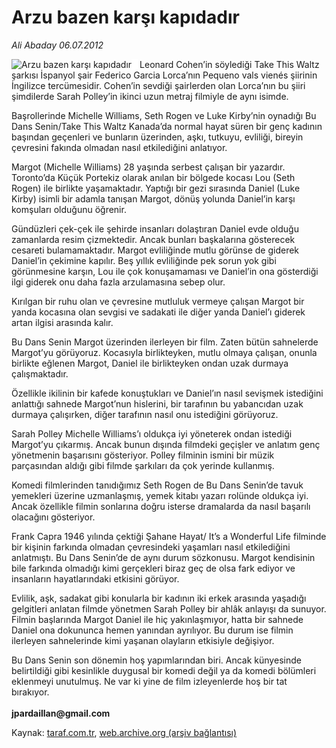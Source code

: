 # Arzu bazen karşı kapıdadır

*Ali Abaday 06.07.2012*

<div class="yazi"><img align="left" alt="Arzu bazen karşı kapıdadır" border="0" src="http://www.taraf.com.tr/fotoraflar/makaleler/arzu-bazen-karsi-kapidadir_285_orijinal.jpg" style="border-right-width:10px; border-color:#FFFFFF"/><p>Leonard Cohen’in söylediği Take This Waltz şarkısı İspanyol şair Federico Garcia Lorca’nın Pequeno vals vienés şiirinin İngilizce tercümesidir. Cohen’in sevdiği şairlerden olan Lorca’nın bu şiiri şimdilerde Sarah Polley’in ikinci uzun metraj filmiyle de aynı isimde.</p>
<p>Başrollerinde Michelle Williams, Seth Rogen ve Luke Kirby’nin oynadığı Bu Dans Senin/Take This Waltz Kanada’da normal hayat süren bir genç kadının başından geçenleri ve bunların üzerinden, aşkı, tutkuyu, evliliği, bireyin çevresini fakında olmadan nasıl etkilediğini anlatıyor.</p>
<p>Margot (Michelle Williams) 28 yaşında serbest çalışan bir yazardır. Toronto’da Küçük Portekiz olarak anılan bir bölgede kocası Lou (Seth Rogen) ile birlikte yaşamaktadır. Yaptığı bir gezi sırasında Daniel (Luke Kirby) isimli bir adamla tanışan Margot, dönüş yolunda Daniel’in karşı komşuları olduğunu öğrenir.</p>
<p>Gündüzleri çek-çek ile şehirde insanları dolaştıran Daniel evde olduğu zamanlarda resim çizmektedir. Ancak bunları başkalarına gösterecek cesareti bulamamaktadır. Margot evliliğinde mutlu görünse de giderek Daniel’in çekimine kapılır. Beş yıllık evliliğinde pek sorun yok gibi görünmesine karşın, Lou ile çok konuşamaması ve Daniel’in ona gösterdiği ilgi giderek onu daha fazla arzulamasına sebep olur.</p>
<p>Kırılgan bir ruhu olan ve çevresine mutluluk vermeye çalışan Margot bir yanda kocasına olan sevgisi ve sadakati ile diğer yanda Daniel’ı giderek artan ilgisi arasında kalır.</p>
<p>Bu Dans Senin Margot üzerinden ilerleyen bir film. Zaten bütün sahnelerde Margot’yu görüyoruz. Kocasıyla birlikteyken, mutlu olmaya çalışan, onunla birlikte eğlenen Margot, Daniel ile birlikteyken ondan uzak durmaya çalışmaktadır.</p>
<p>Özellikle ikilinin bir kafede konuştukları ve Daniel’ın nasıl sevişmek istediğini anlattığı sahnede Margot’nun hislerini, bir tarafının bu yabancıdan uzak durmaya çalışırken, diğer tarafının nasıl onu istediğini görüyoruz.</p>
<p>Sarah Polley Michelle Williams’ı oldukça iyi yöneterek ondan istediği Margot’yu çıkarmış. Ancak bunun dışında filmdeki geçişler ve anlatım genç yönetmenin başarısını gösteriyor. Polley filminin ismini bir müzik parçasından aldığı gibi filmde şarkıları da çok yerinde kullanmış.</p>
<p>Komedi filmlerinden tanıdığımız Seth Rogen de Bu Dans Senin’de tavuk yemekleri üzerine uzmanlaşmış, yemek kitabı yazarı rolünde oldukça iyi. Ancak özellikle filmin sonlarına doğru isterse dramalarda da nasıl başarılı olacağını gösteriyor.</p>
<p>Frank Capra 1946 yılında çektiği Şahane Hayat/ It’s a Wonderful Life filminde bir kişinin farkında olmadan çevresindeki yaşamları nasıl etkilediğini anlatmıştı. Bu Dans Senin’de de aynı durum sözkonusu. Margot kendisinin bile farkında olmadığı kimi gerçekleri biraz geç de olsa fark ediyor ve insanların hayatlarındaki etkisini görüyor.</p>
<p>Evlilik, aşk, sadakat gibi konularla bir kadının iki erkek arasında yaşadığı gelgitleri anlatan filmde yönetmen Sarah Polley bir ahlâk anlayışı da sunuyor. Filmin başlarında Margot Daniel ile hiç yakınlaşmıyor, hatta bir sahnede Daniel ona dokununca hemen yanından ayrılıyor. Bu durum ise filmin ilerleyen sahnelerinde kimi yaşanan olayların etkisiyle değişiyor.</p>
<p>Bu Dans Senin son dönemin hoş yapımlarından biri. Ancak künyesinde belirtildiği gibi kesinlikle duygusal bir komedi değil ya da komedi bölümleri eklenmeyi unutulmuş. Ne var ki yine de film izleyenlerde hoş bir tat bırakıyor.<br/><br/><strong>jpardaillan@gmail.com</strong></p>
</div>

Kaynak: [taraf.com.tr](http://www.taraf.com.tr/ali-abaday/makale-arzu-bazen-karsi-kapidadir.htm), [web.archive.org (arşiv bağlantısı)](http://web.archive.org/web/20130623054552/http://www.taraf.com.tr/ali-abaday/makale-arzu-bazen-karsi-kapidadir.htm)
